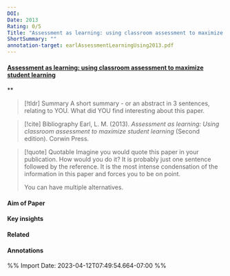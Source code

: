 ```yaml
---
DOI: 
Date: 2013
Rating: 0/5
Title: "Assessment as learning: using classroom assessment to maximize student learning"
ShortSummary: ""
annotation-target: earlAssessmentLearningUsing2013.pdf
---
```



#### [Assessment as learning: using classroom assessment to maximize student learning](earlAssessmentLearningUsing2013.pdf)
**



> [!tldr] Summary
> A short summary - or an abstract in 3 sentences, relating to YOU. What did YOU find interesting about this paper. 

> [!cite] Bibliography
>Earl, L. M. (2013). _Assessment as learning: Using classroom assessment to maximize student learning_ (Second edition). Corwin Press.

> [!quote] Quotable
> Imagine you would quote this paper in your publication. How would you do it? It is probably just one sentence followed by the reference. It is the most intense condensation of the information in this paper and forces you to be on point. 
> 
> You can have multiple alternatives. 


#### Aim of Paper


#### Key insights 


#### Related

#### Annotations





%% Import Date: 2023-04-12T07:49:54.664-07:00 %%
